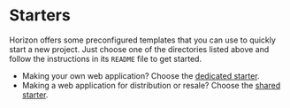 # Starters

Horizon offers some preconfigured templates that you can use to quickly start a new project. Just choose one of the
directories listed above and follow the instructions in its `README` file to get started.

- Making your own web application? Choose the [dedicated starter](starters/dedicated).
- Making a web application for distribution or resale? Choose the [shared starter](starters/shared).
